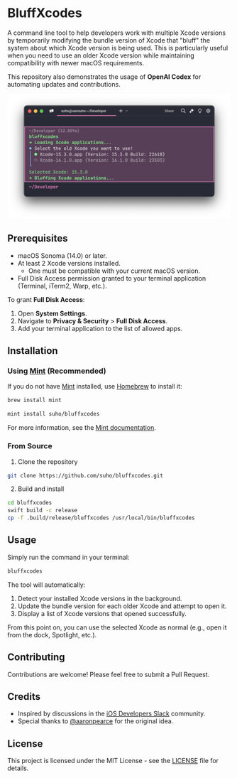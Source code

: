 # BluffXcodes

A command line tool to help developers work with multiple Xcode versions by temporarily modifying the bundle version of Xcode that "bluff" the system about which Xcode version is being used. This is particularly useful when you need to use an older Xcode version while maintaining compatibility with newer macOS requirements.

This repository also demonstrates the usage of **OpenAI Codex** for automating updates and contributions.

<p align="center">
    <picture>
      <img alt="Warp Example" src="./Resources/warp.png">
    </picture>
</p>

## Prerequisites

- macOS Sonoma (14.0) or later.
- At least 2 Xcode versions installed.
  - One must be compatible with your current macOS version.
- Full Disk Access permission granted to your terminal application (Terminal, iTerm2, Warp, etc.).

To grant **Full Disk Access**:
1. Open **System Settings**.
2. Navigate to **Privacy & Security** > **Full Disk Access**.
3. Add your terminal application to the list of allowed apps.

## Installation

### Using [Mint](https://github.com/yonaskolb/Mint) (Recommended)
If you do not have [Mint](https://github.com/yonaskolb/Mint) installed, use [Homebrew](https://brew.sh/) to install it:

```bash
brew install mint
```


```bash
mint install suho/bluffxcodes
```

For more information, see the [Mint documentation](https://github.com/yonaskolb/Mint).

### From Source
1. Clone the repository

```bash
git clone https://github.com/suho/bluffxcodes.git
```

2. Build and install

```bash
cd bluffxcodes
swift build -c release
cp -f .build/release/bluffxcodes /usr/local/bin/bluffxcodes
```

## Usage

Simply run the command in your terminal:

```bash
bluffxcodes
```

The tool will automatically:

1. Detect your installed Xcode versions in the background.
2. Update the bundle version for each older Xcode and attempt to open it.
3. Display a list of Xcode versions that opened successfully.

From this point on, you can use the selected Xcode as normal (e.g., open it from the dock, Spotlight, etc.).

## Contributing

Contributions are welcome! Please feel free to submit a Pull Request.

## Credits
- Inspired by discussions in the [iOS Developers Slack](https://ios-developers.slack.com/) community.
- Special thanks to [@aaronpearce](https://github.com/aaronpearce) for the original idea.

## License

This project is licensed under the MIT License - see the [LICENSE](./LICENSE) file for details.

